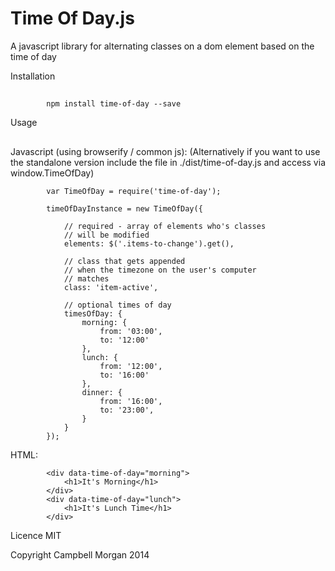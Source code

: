 Time Of Day.js
================

A javascript library for alternating classes on a dom
element based on the time of day


Installation
##

            npm install time-of-day --save


Usage
##

Javascript (using browserify / common js):
(Alternatively if you want to use the standalone version
include the file in ./dist/time-of-day.js and access via window.TimeOfDay)

            var TimeOfDay = require('time-of-day');

            timeOfDayInstance = new TimeOfDay({

                // required - array of elements who's classes
                // will be modified
                elements: $('.items-to-change').get(),

                // class that gets appended
                // when the timezone on the user's computer
                // matches
                class: 'item-active',

                // optional times of day
                timesOfDay: {
                    morning: {
                        from: '03:00',
                        to: '12:00'
                    },
                    lunch: {
                        from: '12:00',
                        to: '16:00'
                    },
                    dinner: {
                        from: '16:00',
                        to: '23:00',
                    }
                }
            });


HTML:

            <div data-time-of-day="morning">
                <h1>It's Morning</h1>
            </div>
            <div data-time-of-day="lunch">
                <h1>It's Lunch Time</h1>
            </div>


Licence MIT

Copyright Campbell Morgan 2014
